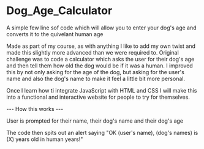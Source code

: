 # Dog_Age_Calculator

A simple few line sof code which will allow you to enter your dog's age and converts it to the quivelant human age

Made as part of my course, as with anything I like to add my own twist and made this slightly more advanced than we were required to. Original challenge was to code a calculator which asks the user for their dog's age and then tell them how old the dog would be if it was a human. I improved this by not only asking for the age of the dog, but asking for the user's name and also the dog's name to make it feel a little bit more personal.

Once I learn how ti integrate JavaScript with HTML and CSS I will make this into a functional and interactive website for people to try for themselves.

--- How this works ---

User is prompted for their name, their dog's name and their dog's age

The code then spits out an alert saying "OK (user's name), (dog's names) is (X) years old in human years!"

